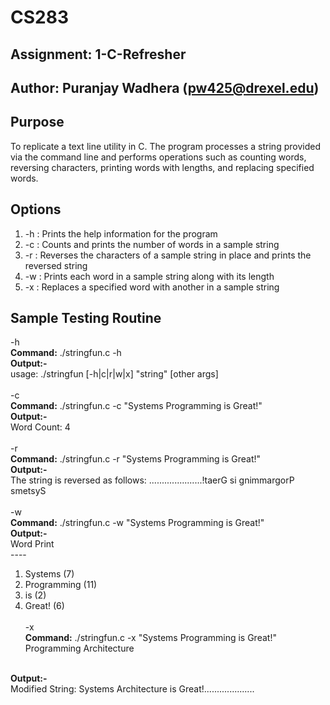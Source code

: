 # CS283 

## Assignment: 1-C-Refresher

## Author: Puranjay Wadhera (pw425@drexel.edu)

## Purpose
To replicate a text line utility in C. The program processes a string provided via the command line and performs operations such as counting words, reversing characters, printing words with lengths, and replacing specified words.

## Options
1. -h : Prints the help information for the program 
2. -c : Counts and prints the number of words in a sample string
3. -r : Reverses the characters of a sample string in place and prints the reversed string
4. -w : Prints each word in a sample string along with its length
5. -x : Replaces a specified word with another in a sample string 

## Sample Testing Routine

  -h <br>
<b>Command:</b> ./stringfun.c -h
<br>
<b>Output:-</b> 
<br>
usage: ./stringfun [-h|c|r|w|x] "string" [other args] 
<br><br>
  -c <br>
<b>Command:</b> ./stringfun.c -c "Systems Programming is Great!"
<br>
<b>Output:-</b> 
<br>
Word Count: 4 
<br><br>
  -r <br>
<b>Command:</b> ./stringfun.c -r "Systems Programming is Great!"
<br>
<b>Output:-</b> 
<br>
The string is reversed as follows: .....................!taerG si gnimmargorP smetsyS
<br><br>
  -w <br>
<b>Command:</b> ./stringfun.c -w "Systems Programming is Great!"
<br>
<b>Output:-</b>
<br>
Word Print 
<br>----<br>
1. Systems (7)<br>
2. Programming (11)<br>
3. is (2)<br>
4. Great! (6) 
<br><br>
  -x <br>
<b>Command:</b> ./stringfun.c -x "Systems Programming is Great!" Programming Architecture
<br>
<b>Output:-</b>
<br>
Modified String: Systems Architecture is Great!....................

